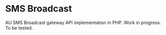 # SMS Broadcast

AU SMS Broadcast gateway API implementation in PHP. Work in progress. To be tested. 
